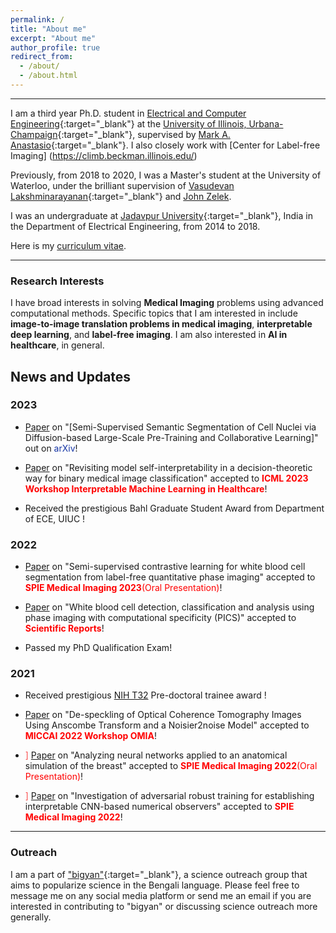 ```yaml
---
permalink: /
title: "About me"
excerpt: "About me"
author_profile: true
redirect_from: 
  - /about/
  - /about.html
---
```


------

I am a third year Ph.D. student in [Electrical and Computer Engineering](https://ece.illinois.edu/){:target="_blank"} at the [University of Illinois, Urbana-Champaign](https://illinois.edu/){:target="_blank"}, supervised by [Mark A. Anastasio]([http://www.billfefferman.com](https://anastasio.bioengineering.illinois.edu/)){:target="_blank"}.  I also closely work with [Center for Label-free Imaging] (https://climb.beckman.illinois.edu/)

Previously, from 2018 to 2020, I was a Master's student at the University of Waterloo, under the brilliant supervision of [Vasudevan Lakshminarayanan](https://uwaterloo.ca/optometry-vision-science/profile/vengu){:target="_blank"} and [John Zelek](http://www.eng.uwaterloo.ca/~jzelek/).  

I was an undergraduate at [Jadavpur University](http://www.jaduniv.edu.in){:target="_blank"}, India in the Department of Electrical Engineering, from 2014 to 2018.

Here is my [curriculum vitae](files/CV_Sourya.pdf).

------

### Research Interests 


I have broad interests in solving **Medical Imaging** problems using advanced computational methods. Specific topics that I am interested in include **image-to-image translation problems in medical imaging**, **interpretable deep learning**, and **label-free imaging**. I am also interested in **AI in healthcare**, in general.

News and Updates
------

### 2023
- <span style="color:#fa4d4d"></span> [Paper](https://arxiv.org/abs/2308.04578) on "[Semi-Supervised Semantic Segmentation of Cell Nuclei via Diffusion-based Large-Scale Pre-Training and Collaborative Learning]" out on <span style="color:#1434a4">arXiv</span>! 

- <span style="color:#fa4d4d"></span> [Paper](https://arxiv.org/abs/2303.06876) on "Revisiting model self-interpretability in a decision-theoretic way for binary medical image classification" accepted to <span style="color:#ff0000">**ICML 2023 Workshop Interpretable Machine Learning in Healthcare**</span>!

- Received the prestigious Bahl Graduate Student Award from Department of ECE, UIUC !

### 2022
- <span style="color:#fa4d4d"></span> [Paper](https://www.spiedigitallibrary.org/conference-proceedings-of-spie/12471/124710E/Semi-supervised-contrastive-learning-for-white-blood-cell-segmentation-from/10.1117/12.2654584.short?SSO=1) on "Semi-supervised contrastive learning for white blood cell segmentation from label-free quantitative phase imaging" accepted to <span style="color:#ff0000">**SPIE Medical Imaging 2023**(Oral Presentation)</span>!

- <span style="color:#fa4d4d"></span> [Paper](https://www.nature.com/articles/s41598-022-21250-z) on "White blood cell detection, classification and analysis using phase imaging with computational specificity (PICS)" accepted to <span style="color:#ff0000">**Scientific Reports**</span>!
- Passed my PhD Qualification Exam!

### 2021
- Received prestigious [NIH T32](https://time.illinois.edu/2021-cohort/) Pre-doctoral trainee award !
  
- <span style="color:#fa4d4d"></span> [Paper](https://arxiv.org/abs/2209.09825) on "De-speckling of Optical Coherence Tomography Images Using Anscombe Transform and a Noisier2noise Model" accepted to <span style="color:#ff0000">**MICCAI 2022 Workshop OMIA**</span>!
  
- <span style="color:#fa4d4d">]</span> [Paper](https://www.spiedigitallibrary.org/conference-proceedings-of-spie/12035/0000/Analyzing-neural-networks-applied-to-an-anatomical-simulation-of-the/10.1117/12.2612614.short) on "Analyzing neural networks applied to an anatomical simulation of the breast" accepted to <span style="color:#ff0000">**SPIE Medical Imaging 2022**(Oral Presentation)</span>!

- <span style="color:#fa4d4d">]</span> [Paper](https://www.spiedigitallibrary.org/conference-proceedings-of-spie/12035/1203514/Investigation-of-adversarial-robust-training-for-establishing-interpretable-CNN-based/10.1117/12.2613220.short) on "Investigation of adversarial robust training for establishing interpretable CNN-based numerical observers" accepted to <span style="color:#ff0000">**SPIE Medical Imaging 2022**</span>!


-----

### Outreach

I am a part of ["bigyan"](https://bigyan.org.in){:target="_blank"}, a science outreach group that aims to popularize science in the Bengali language. Please feel free to message me on any social media platform or send me an email if you are interested in contributing to "bigyan" or discussing science outreach more generally. 
